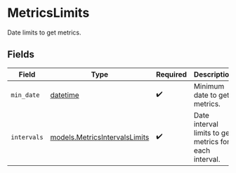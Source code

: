# MetricsLimits

Date limits to get metrics.


## Fields

| Field                                                                        | Type                                                                         | Required                                                                     | Description                                                                  |
| ---------------------------------------------------------------------------- | ---------------------------------------------------------------------------- | ---------------------------------------------------------------------------- | ---------------------------------------------------------------------------- |
| `min_date`                                                                   | [datetime](https://docs.python.org/3/library/datetime.html#datetime-objects) | :heavy_check_mark:                                                           | Minimum date to get metrics.                                                 |
| `intervals`                                                                  | [models.MetricsIntervalsLimits](../models/metricsintervalslimits.md)         | :heavy_check_mark:                                                           | Date interval limits to get metrics for each interval.                       |